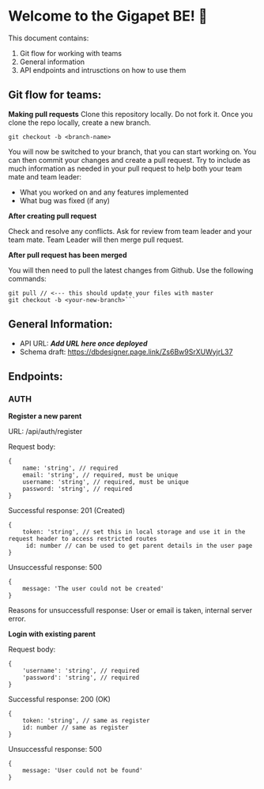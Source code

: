 # Welcome to the Gigapet BE! 🐾

This document contains:

1. Git flow for working with teams
2. General information
3. API endpoints and intrusctions on how to use them

## Git flow for teams:

**Making pull requests**
Clone this repository locally. Do not fork it. Once you clone the repo locally, create a new branch.

`git checkout -b <branch-name>`

You will now be switched to your branch, that you can start working on. You can then commit your changes and create a pull request. Try to include as much information as needed in your pull request to help both your team mate and team leader:

- What you worked on and any features implemented
- What bug was fixed (if any)

**After creating pull request**

Check and resolve any conflicts. Ask for review from team leader and your team mate. Team Leader will then merge pull request.

**After pull request has been merged**

You will then need to pull the latest changes from Github. Use the following commands:

````git checkout master
git pull // <--- this should update your files with master
git checkout -b <your-new-branch>```
````

## General Information:

- API URL: **_Add URL here once deployed_**
- Schema draft: https://dbdesigner.page.link/Zs6Bw9SrXUWyjrL37

## Endpoints:

### AUTH

**Register a new parent**

URL: /api/auth/register

Request body:

```
{
    name: 'string', // required
    email: 'string', // required, must be unique
    username: 'string', // required, must be unique
    password: 'string', // required
}
```

Successful response: 201 (Created)

```
{
    token: 'string', // set this in local storage and use it in the request header to access restricted routes
     id: number // can be used to get parent details in the user page
}
```

Unsuccessful response: 500

```
{
    message: 'The user could not be created'
}
```

Reasons for unsuccessfull response: User or email is taken, internal server error.

**Login with existing parent**

Request body:

```
{
    'username': 'string', // required
    'password': 'string', // required
}
```

Successful response: 200 (OK)

```
{
    token: 'string', // same as register
    id: number // same as register
}
```

Unsuccessful response: 500

```
{
    message: 'User could not be found'
}
```
